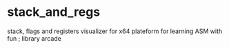 # stack_and_regs
stack, flags and registers visualizer for x64 plateform for learning ASM with fun ; library arcade 
